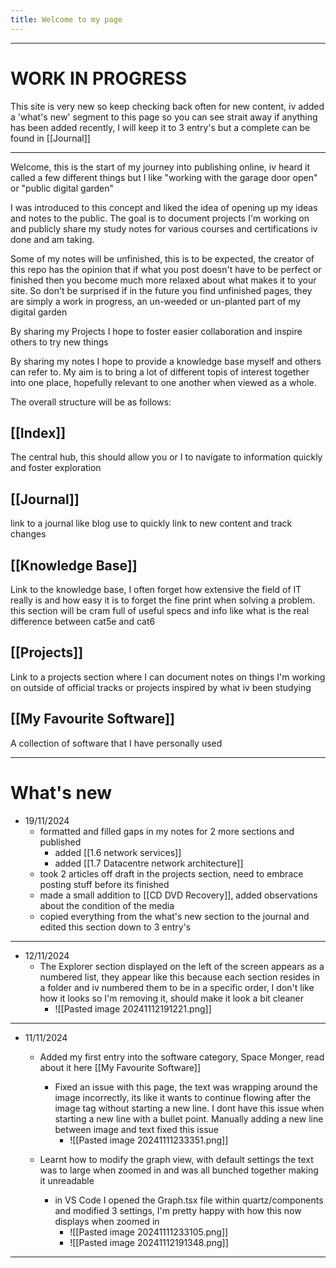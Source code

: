 ```yaml
---
title: Welcome to my page
---
```

---
# WORK IN PROGRESS
This site is very new so keep checking back often for new content, iv added a 'what's new' segment to this page so you can see strait away if anything has been added recently, I will keep it to 3 entry's but a complete can be found in [[Journal]]

---
Welcome, this is the start of my journey into publishing online, iv heard it called a few different things but I like "working with the garage door open" or "public digital garden"

I was introduced to this concept and liked the idea of opening up my ideas and notes to the public. The goal is to document projects I'm working on and publicly share my study notes for various courses and certifications iv done and am taking.

Some of my notes will be unfinished, this is to be expected, the creator of this repo has the opinion that if what you post doesn't have to be perfect or finished then you become much more relaxed about what makes it to your site. So don't be surprised if in the future you find unfinished pages, they are simply a work in progress, an un-weeded or un-planted part of my digital garden

By sharing my Projects I hope to foster easier collaboration and inspire others to try new things

By sharing my notes I hope to provide a knowledge base myself and others can refer to. My aim is to bring a lot of different topis of interest together into one place, hopefully relevant to one another when viewed as a whole.

The overall structure will be as follows:

## [[Index]]
The central hub, this should allow you or I to navigate to information quickly and foster exploration
## [[Journal]]
link to a journal like blog use to quickly link to new content and track changes
## [[Knowledge Base]]
Link to the knowledge base, I often forget how extensive the field of IT really is and how easy it is to forget the fine print when solving a problem. this section will be cram full of useful specs and info like what is the real difference between cat5e and cat6
## [[Projects]]
Link to a projects section where I can document notes on things I'm working on outside of official tracks or projects inspired by what iv been studying
## [[My Favourite Software]]
A collection of software that I have personally used

---
# What's new

- 19/11/2024
	- formatted and filled gaps in my notes for 2 more sections and published
		- added [[1.6  network services]]
		- added [[1.7  Datacentre network architecture]]
	- took 2 articles off draft in the projects section, need to embrace posting stuff before its finished
	- made a small addition to [[CD DVD Recovery]], added observations about the condition of the media
	- copied everything from the what's new section to the journal and edited this section down to 3 entry's

---

- 12/11/2024
	- The Explorer section displayed on the left of the screen appears as a numbered list, they appear like this because each section resides in a folder and iv numbered them to be in a specific order, I don't like how it looks so I'm removing it, should make it look a bit cleaner
		- ![[Pasted image 20241112191221.png]]

---

- 11/11/2024
	- Added my first entry into the software category, Space Monger, read about it here [[My Favourite Software]]
		- Fixed an issue with this page, the text was wrapping around the image incorrectly, its like it wants to continue flowing after the image tag without starting a new line. I dont have this issue when starting a new line with a bullet point. Manually adding a new line between image and text fixed this issue
			- ![[Pasted image 20241111233351.png]]
	
	- Learnt how to modify the graph view, with default settings the text was to large when zoomed in and was all bunched together making it unreadable
		- in VS Code I opened the Graph.tsx file within quartz/components and modified 3 settings, I'm pretty happy with how this now displays when zoomed in
			- ![[Pasted image 20241111233105.png]]
			- ![[Pasted image 20241112191348.png]]

---




